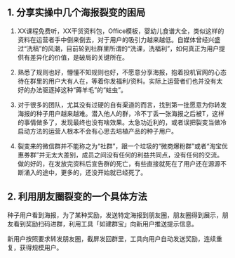 ## 1. 分享实操中几个海报裂变的困局

1. XX课程免费听，XX干货资料包，Office模板，婴幼儿食谱大全，类似这样的资料在运营者手中倒来倒去，对于用户的吸引力越来越低。自媒体曾经兴盛过“洗稿”的风潮，目前轮到社群里所谓的“洗课，洗福利”，如何真正为用户提供有差异化的价值，是破局的关键所在。

2. 熟悉了规则也好，懵懂不知规则也好，不愿意分享海报，抱着投机官网的心态待在群里的用户大有人在，等着你发福利/资料。实际上运营者们也并没有太好的办法驱逐掉这种“薅羊毛”的“蛀虫”。

3. 对于很多的团队，尤其没有过硬的自有渠道的而言，找到第一批愿意为你转发海报的种子用户越来越难。潜入他人的群，冷不丁丢一张海报之后被T，这样的事情做多了，发现最终也没有啥效果。太急功近利的，或者误把裂变当做冷启动方法的运营人根本不会有心思去培植产品的种子用户。

4. 裂变来的微信群并不能称之为“社群”，跟一个垃圾的“微商爆粉群”或者“淘宝优惠券群”并无太大差别，成员之间没有任何的利益共同点，没有任何的交流。做的好的，在发放完资料后宣告群的死亡，有些直接就死在了用户还在源源不断涌入的途中，更多的，还没开始就已经死了。

## 2. 利用朋友圈裂变的一个具体方法
种子用户看到海报，为了某种奖励，发送特定海报到朋友圈，朋友圈得到展示，朋友看到奖励扫码进群，利用工具「如建群宝」向新用户推送提示信息。

新用户按照要求转发朋友圈，截屏发回群里，工具向用户自动发送奖励，连续重复，获得规模用户。

